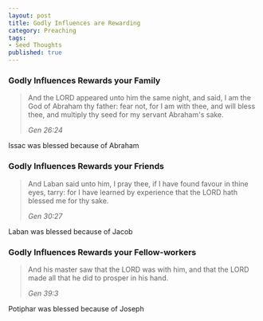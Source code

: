 ```yaml
---
layout: post
title: Godly Influences are Rewarding
category: Preaching
tags:
- Seed Thoughts
published: true
---
```

### Godly Influences Rewards your Family
>And the LORD appeared unto him the same night, and said, I am the God of Abraham thy father: fear not, for I am with thee, and will bless thee, and multiply thy seed for my servant Abraham's sake.
>
><cite>Gen 26:24</cite>

Issac was blessed because of Abraham

### Godly Influences Rewards your Friends
>And Laban said unto him, I pray thee, if I have found favour in thine eyes, tarry: for I have learned by experience that the LORD hath blessed me for thy sake.
>
><cite>Gen 30:27</cite>

Laban was blessed because of Jacob

### Godly Influences Rewards your Fellow-workers
>And his master saw that the LORD was with him, and that the LORD made all that he did to prosper in his hand.
>
><cite>Gen 39:3</cite>

Potiphar was blessed because of Joseph

